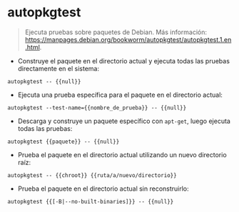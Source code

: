 # autopkgtest

> Ejecuta pruebas sobre paquetes de Debian.
> Más información: <https://manpages.debian.org/bookworm/autopkgtest/autopkgtest.1.en.html>.

- Construye el paquete en el directorio actual y ejecuta todas las pruebas directamente en el sistema:

`autopkgtest -- {{null}}`

- Ejecuta una prueba específica para el paquete en el directorio actual:

`autopkgtest --test-name={{nombre_de_prueba}} -- {{null}}`

- Descarga y construye un paquete específico con `apt-get`, luego ejecuta todas las pruebas:

`autopkgtest {{paquete}} -- {{null}}`

- Prueba el paquete en el directorio actual utilizando un nuevo directorio raíz:

`autopkgtest -- {{chroot}} {{ruta/a/nuevo/directorio}}`

- Prueba el paquete en el directorio actual sin reconstruirlo:

`autopkgtest {{[-B|--no-built-binaries]}} -- {{null}}`

